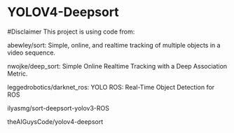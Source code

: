 # YOLOV4-Deepsort
#Disclaimer
This project is using code from:

abewley/sort: Simple, online, and realtime tracking of multiple objects in a video sequence.

nwojke/deep_sort: Simple Online Realtime Tracking with a Deep Association Metric.

leggedrobotics/darknet_ros: YOLO ROS: Real-Time Object Detection for ROS

ilyasmg/sort-deepsort-yolov3-ROS

theAIGuysCode/yolov4-deepsort
